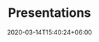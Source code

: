 ---
title: "Presentations"
date: 2020-03-14T15:40:24+06:00
draft: false
# description
description: "This is meta description"
---